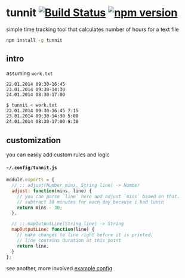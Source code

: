 # tunnit [![Build Status](https://api.travis-ci.org/raine/tunnit.svg?branch=master)](https://travis-ci.org/raine/tunnit) [![npm version](https://badge.fury.io/js/tunnit.svg)](https://www.npmjs.com/package/tunnit)

simple time tracking tool that calculates number of hours for a text file

```sh
npm install -g tunnit
```

## intro

assuming `work.txt`

```
22.01.2014 09:30-16:45
23.01.2014 09:30-14:30
24.01.2014 08:30-17:00
```

```sh
$ tunnit < work.txt
22.01.2014 09:30-16:45 7:15
23.01.2014 09:30-14:30 5:00
24.01.2014 08:30-17:00 8:30
```

## customization

you can easily add custom rules and logic

#### `~/.config/tunnit.js`

```js
module.exports = {
  // :: adjust(Number mins, String line) -> Number
  adjust: function(mins, line) {
    // you can parse `line` here and adjust `mins` based on that.
    // subtract 30 minutes for each day because i had lunch
    return mins - 30;
  },

  // :: mapOutputLine(String line) -> String
  mapOutputLine: function(line) {
    // make changes to line right before it is printed.
    // line contains duration at this point
    return line;
  }
};
```

see another, more involved [example config](https://github.com/raine/tunnit/blob/master/tunnit.example.js)
